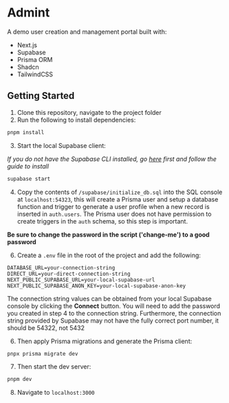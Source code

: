 # Admint
A demo user creation and management portal built with:
- Next.js
- Supabase
- Prisma ORM
- Shadcn
- TailwindCSS

## Getting Started

1. Clone this repository, navigate to the project folder
2. Run the following to install dependencies:
```bash
pnpm install
```
3. Start the local Supabase client:

_If you do not have the Supabase CLI installed, go [here](https://supabase.com/docs/guides/local-development/cli/getting-started?queryGroups=platform&platform=linux) first and follow the guide to install_
```bash
supabase start
```
4. Copy the contents of `/supabase/initialize_db.sql` into the SQL console at `localhost:54323`, this will create a Prisma user and setup a database function and trigger to generate a user profile when a new record is inserted in `auth.users`. The Prisma user does not have permission to create triggers in the `auth` schema, so this step is important.

**Be sure to change the password in the script ('change-me') to a good password**

6. Create a `.env` file in the root of the project and add the following:
```env
DATABASE_URL=your-connection-string
DIRECT_URL=your-direct-connection-string
NEXT_PUBLIC_SUPABASE_URL=your-local-supabase-url
NEXT_PUBLIC_SUPABASE_ANON_KEY=your-local-supabase-anon-key
```
The connection string values can be obtained from your local Supabase console by clicking the **Connect** button. You will need to add the password you created in step 4 to the connection string. Furthermore, the connection string provided by Supabase may not have the fully correct port number, it should be 54322, not 5432


6. Then apply Prisma migrations and generate the Prisma client:
```bash
pnpx prisma migrate dev
```
7. Then start the dev server:
```bash
pnpm dev
```
8. Navigate to `localhost:3000`
